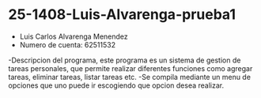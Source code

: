 # 25-1408-Luis-Alvarenga-prueba1
- Luis Carlos Alvarenga Menendez
- Numero de cuenta: 62511532

-Descripcion del programa, este programa es un sistema de gestion de tareas personales, que permite realizar diferentes funciones como agregar tareas, eliminar tareas, listar tareas etc.
-Se compila mediante un menu de opciones que uno puede ir escogiendo que opcion desea realizar.
